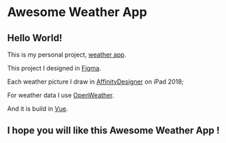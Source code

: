 # Awesome Weather App

## Hello World!

This is my personal project, [weather app](https://frosty-wiles-253d3b.netlify.com/).

This project I designed in [Figma](https://www.figma.com).

Each weather picture I draw in [AffinityDesigner](https://affinity.serif.com/en-us/designer/) on iPad 2018;

For weather data I use [OpenWeather](https://openweathermap.org/).

And it is build in [Vue](https://cli.vuejs.org/).

## I hope you will like this Awesome Weather App !
